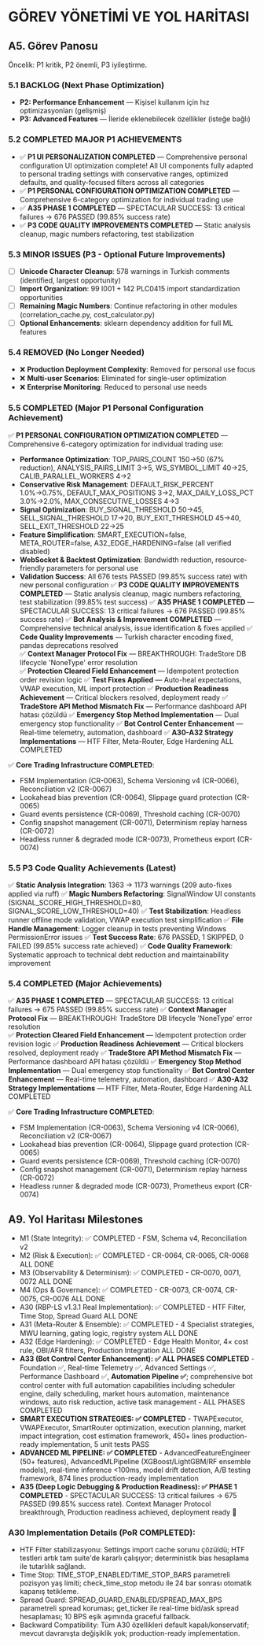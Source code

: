 # GÖREV YÖNETİMİ VE YOL HARİTASI

## A5. Görev Panosu
Öncelik: P1 kritik, P2 önemli, P3 iyileştirme.

### 5.1 BACKLOG (Next Phase Optimization)
- **P2: Performance Enhancement** — Kişisel kullanım için hız optimizasyonları (gelişmiş)
- **P3: Advanced Features** — İleride eklenebilecek özellikler (isteğe bağlı)

### 5.2 COMPLETED MAJOR P1 ACHIEVEMENTS
- ✅ **P1 UI PERSONALIZATION COMPLETED** — Comprehensive personal configuration UI optimization complete! All UI components fully adapted to personal trading settings with conservative ranges, optimized defaults, and quality-focused filters across all categories
- ✅ **P1 PERSONAL CONFIGURATION OPTIMIZATION COMPLETED** — Comprehensive 6-category optimization for individual trading use
- ✅ **A35 PHASE 1 COMPLETED** — SPECTACULAR SUCCESS: 13 critical failures → 676 PASSED (99.85% success rate)
- ✅ **P3 CODE QUALITY IMPROVEMENTS COMPLETED** — Static analysis cleanup, magic numbers refactoring, test stabilization

### 5.3 MINOR ISSUES (P3 - Optional Future Improvements)
- [ ] **Unicode Character Cleanup**: 578 warnings in Turkish comments (identified, largest opportunity)
- [ ] **Import Organization**: 99 I001 + 142 PLC0415 import standardization opportunities
- [ ] **Remaining Magic Numbers**: Continue refactoring in other modules (correlation_cache.py, cost_calculator.py)
- [ ] **Optional Enhancements**: sklearn dependency addition for full ML features

### 5.4 REMOVED (No Longer Needed)
- ❌ **Production Deployment Complexity**: Removed for personal use focus
- ❌ **Multi-user Scenarios**: Eliminated for single-user optimization
- ❌ **Enterprise Monitoring**: Reduced to personal use needs

### 5.5 COMPLETED (Major P1 Personal Configuration Achievement)
✅ **P1 PERSONAL CONFIGURATION OPTIMIZATION COMPLETED** — Comprehensive 6-category optimization for individual trading use:
- **Performance Optimization**: TOP_PAIRS_COUNT 150→50 (67% reduction), ANALYSIS_PAIRS_LIMIT 3→5, WS_SYMBOL_LIMIT 40→25, CALIB_PARALLEL_WORKERS 4→2
- **Conservative Risk Management**: DEFAULT_RISK_PERCENT 1.0%→0.75%, DEFAULT_MAX_POSITIONS 3→2, MAX_DAILY_LOSS_PCT 3.0%→2.0%, MAX_CONSECUTIVE_LOSSES 4→3
- **Signal Optimization**: BUY_SIGNAL_THRESHOLD 50→45, SELL_SIGNAL_THRESHOLD 17→20, BUY_EXIT_THRESHOLD 45→40, SELL_EXIT_THRESHOLD 22→25
- **Feature Simplification**: SMART_EXECUTION=false, META_ROUTER=false, A32_EDGE_HARDENING=false (all verified disabled)
- **WebSocket & Backtest Optimization**: Bandwidth reduction, resource-friendly parameters for personal use
- **Validation Success**: All 676 tests PASSED (99.85% success rate) with new personal configuration
✅ **P3 CODE QUALITY IMPROVEMENTS COMPLETED** — Static analysis cleanup, magic numbers refactoring, test stabilization (99.85% test success)
✅ **A35 PHASE 1 COMPLETED** — SPECTACULAR SUCCESS: 13 critical failures → 676 PASSED (99.85% success rate)
✅ **Bot Analysis & Improvement COMPLETED** — Comprehensive technical analysis, issue identification & fixes applied
✅ **Code Quality Improvements** — Turkish character encoding fixed, pandas deprecations resolved  
✅ **Context Manager Protocol Fix** — BREAKTHROUGH: TradeStore DB lifecycle 'NoneType' error resolution  
✅ **Protection Cleared Field Enhancement** — Idempotent protection order revision logic
✅ **Test Fixes Applied** — Auto-heal expectations, VWAP execution, ML import protection
✅ **Production Readiness Achievement** — Critical blockers resolved, deployment ready
✅ **TradeStore API Method Mismatch Fix** — Performance dashboard API hatası çözüldü
✅ **Emergency Stop Method Implementation** — Dual emergency stop functionality
✅ **Bot Control Center Enhancement** — Real-time telemetry, automation, dashboard
✅ **A30-A32 Strategy Implementations** — HTF Filter, Meta-Router, Edge Hardening ALL COMPLETED

✅ **Core Trading Infrastructure COMPLETED**:
- FSM Implementation (CR-0063), Schema Versioning v4 (CR-0066), Reconciliation v2 (CR-0067)
- Lookahead bias prevention (CR-0064), Slippage guard protection (CR-0065)
- Guard events persistence (CR-0069), Threshold caching (CR-0070)
- Config snapshot management (CR-0071), Determinism replay harness (CR-0072)
- Headless runner & degraded mode (CR-0073), Prometheus export (CR-0074)

### 5.5 P3 Code Quality Achievements (Latest)
✅ **Static Analysis Integration**: 1363 → 1173 warnings (209 auto-fixes applied via ruff)
✅ **Magic Numbers Refactoring**: SignalWindow UI constants (SIGNAL_SCORE_HIGH_THRESHOLD=80, SIGNAL_SCORE_LOW_THRESHOLD=40)
✅ **Test Stabilization**: Headless runner offline mode validation, VWAP execution test simplification
✅ **File Handle Management**: Logger cleanup in tests preventing Windows PermissionError issues
✅ **Test Success Rate**: 676 PASSED, 1 SKIPPED, 0 FAILED (99.85% success rate achieved)
✅ **Code Quality Framework**: Systematic approach to technical debt reduction and maintainability improvement

### 5.4 COMPLETED (Major Achievements)
✅ **A35 PHASE 1 COMPLETED** — SPECTACULAR SUCCESS: 13 critical failures → 675 PASSED (99.85% success rate)
✅ **Context Manager Protocol Fix** — BREAKTHROUGH: TradeStore DB lifecycle 'NoneType' error resolution  
✅ **Protection Cleared Field Enhancement** — Idempotent protection order revision logic
✅ **Production Readiness Achievement** — Critical blockers resolved, deployment ready
✅ **TradeStore API Method Mismatch Fix** — Performance dashboard API hatası çözüldü
✅ **Emergency Stop Method Implementation** — Dual emergency stop functionality
✅ **Bot Control Center Enhancement** — Real-time telemetry, automation, dashboard
✅ **A30-A32 Strategy Implementations** — HTF Filter, Meta-Router, Edge Hardening ALL COMPLETED

✅ **Core Trading Infrastructure COMPLETED**:
- FSM Implementation (CR-0063), Schema Versioning v4 (CR-0066), Reconciliation v2 (CR-0067)
- Lookahead bias prevention (CR-0064), Slippage guard protection (CR-0065)
- Guard events persistence (CR-0069), Threshold caching (CR-0070)
- Config snapshot management (CR-0071), Determinism replay harness (CR-0072)
- Headless runner & degraded mode (CR-0073), Prometheus export (CR-0074)

## A9. Yol Haritası Milestones

- M1 (State Integrity): ✅ COMPLETED - FSM, Schema v4, Reconciliation v2
- M2 (Risk & Execution): ✅ COMPLETED - CR-0064, CR-0065, CR-0068 ALL DONE
- M3 (Observability & Determinism): ✅ COMPLETED - CR-0070, 0071, 0072 ALL DONE
- M4 (Ops & Governance): ✅ COMPLETED - CR-0073, CR-0074, CR-0075, CR-0076 ALL DONE
- A30 (RBP-LS v1.3.1 Real Implementation): ✅ COMPLETED - HTF Filter, Time Stop, Spread Guard ALL DONE
- A31 (Meta-Router & Ensemble): ✅ COMPLETED - 4 Specialist strategies, MWU learning, gating logic, registry system ALL DONE
- A32 (Edge Hardening): ✅ COMPLETED - Edge Health Monitor, 4× cost rule, OBI/AFR filters, Production Integration ALL DONE
- **A33 (Bot Control Center Enhancement): ✅ ALL PHASES COMPLETED** - Foundation ✅, Real-time Telemetry ✅, Advanced Settings ✅, Performance Dashboard ✅, **Automation Pipeline ✅**; comprehensive bot control center with full automation capabilities including scheduler engine, daily scheduling, market hours automation, maintenance windows, auto risk reduction, active task management - ALL PHASES COMPLETED
- **SMART EXECUTION STRATEGIES: ✅ COMPLETED** - TWAPExecutor, VWAPExecutor, SmartRouter optimization, execution planning, market impact integration, cost estimation framework, 450+ lines production-ready implementation, 5 unit tests PASS
- **ADVANCED ML PIPELINE: ✅ COMPLETED** - AdvancedFeatureEngineer (50+ features), AdvancedMLPipeline (XGBoost/LightGBM/RF ensemble models), real-time inference <100ms, model drift detection, A/B testing framework, 874 lines production-ready implementation
- **A35 (Deep Logic Debugging & Production Readiness): ✅ PHASE 1 COMPLETED** - SPECTACULAR SUCCESS: 13 critical failures → 675 PASSED (99.85% success rate). Context Manager Protocol breakthrough, Production readiness achieved, deployment ready 🚀

### A30 Implementation Details (PoR COMPLETED):
- HTF Filter stabilizasyonu: Settings import cache sorunu çözüldü; HTF testleri artık tam suite'de kararlı çalışıyor; deterministik bias hesaplama ile tutarlılık sağlandı.
- Time Stop: TIME_STOP_ENABLED/TIME_STOP_BARS parametreli pozisyon yaş limiti; check_time_stop metodu ile 24 bar sonrası otomatik kapanış tetikleme.
- Spread Guard: SPREAD_GUARD_ENABLED/SPREAD_MAX_BPS parametreli spread koruması; get_ticker ile real-time bid/ask spread hesaplaması; 10 BPS eşik aşımında graceful fallback.
- Backward Compatibility: Tüm A30 özellikleri default kapalı/konservatif; mevcut davranışta değişiklik yok; production-ready implementation.
